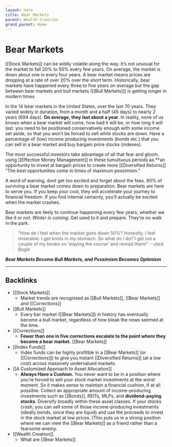 ```yaml
---
layout: note
title: Bear Markets
parent: Wealth Creation
grand_parent: Home
---
```


# Bear Markets

[[Stock Markets]] can be wildly volatile along the way. It’s not unusual for the market to fall 20% to 50% every few years. On average, the market is down about one in every four years. A bear market means prices are dropping at a rate of over 20% over the short term. Historically, bear markets have happened every three to five years on average but the gap between bear markets and bull markets ([[Bull Markets]]) is getting longer in modern times

In the 14 bear markets in the United States, over the last 70 years. They varied widely in duration, from a month and a half (45 days) to nearly 2 years (694 days). **On average, they last about a year.** In reality, none of us knows when a bear market will come, how bad it will be, or how long it will last. you need to be positioned conservatively enough with some income set aside, so that you won’t be forced to sell while stocks are down. Have a percentage of (low) income producing investments (bonds etc.) that you can sell in a bear market and buy bargain price stocks (indexes).

The most successful investors take advantage of all that fear and gloom, using [[Effective Money Management]] in these tumultuous periods as \*\*an opportunity to invest at bargain prices to create more [[Diversified Returns]] “The best opportunities come in times of maximum pessimism.”

A word of warning, dont get too excited and forget about the fees. 90% of surviving a bear market comes down to preparation. Bear markets are here to serve you. If you keep your cool, they will accelerate your journey to financial freedom. If you find internal certainty, you’ll actually be excited when the market crashes.

Bear markets are likely to continue happening every few years, whether we like it or not. _Winter is coming._ Get used to it and prepare. They’re no walk in the park.

> “How do I feel when the market goes down 50%? Honestly, I feel miserable. I get knots in my stomach. So what do I do? I get out a couple of my books on ‘staying the course’ and reread them!”
> _--Jack Bogle_

**_Bear Markets Become Bull Markets, and Pessimism Becomes Optimism_**

---
## Backlinks
* [[Stock Markets]]
	* Market trends are recognised as [[Bull Markets]], [[Bear Markets]] and [[Corrections]]
* [[Bull Markets]]
	* Every ber market ([[Bear Markets]]) in history has eventually become a bull market, regardless of how bleak the news seemed at the time.
* [[Corrections]]
	* **Fewer than one in five corrections escalate to the point where they become a bear market.** [[Bear Markets]]
* [[Index Funds]]
	* Index funds can be highly profitble in a [[Bear Markets]] (or [[Corrections]]) to give you instant [[Diversified Returns]] (at a low cost) across massively undervalued markets.
* [[A Customized Approach to Asset Allocation]]
	* **Always Have a Cushion.** You never want to be in a position where you’re forced to sell your stock market investments at the worst moment. So it makes sense to maintain a financial cushion, if at all possible. Collect an appropriate amount of income-producing investments such as [[Bonds]], REITs, MLPs, and **dividend-paying stocks**. Diversify broadly within these asset classes. If your stocks crash, you can sell some of those income-producing investments (ideally bonds, since they are liquid) and use the proceeds to invest in the stock market at low prices. (This puts us in a strong position where we can view the [[Bear Markets]] as a friend rather than a fearsome enemy.
* [[Wealth Creation]]
	* What are [[Bear Markets]]

